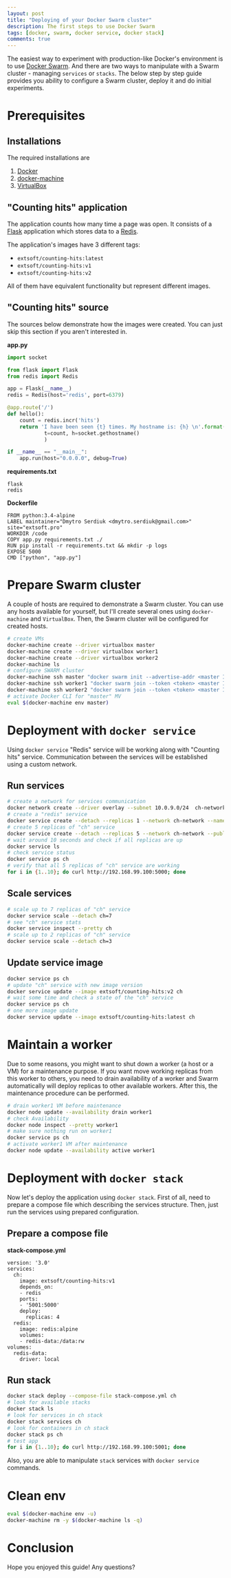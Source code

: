 ```yaml
---
layout: post
title: "Deploying of your Docker Swarm cluster"
description: The first steps to use Docker Swarm
tags: [docker, swarm, docker service, docker stack]
comments: true
---
```


The easiest way to experiment with production-like Docker's environment is to use [Docker Swarm](https://docs.docker.com/engine/swarm/). And there are two ways to manipulate with a Swarm cluster - managing `services` or `stacks`. The below step by step guide provides you ability to configure a Swarm cluster, deploy it and do initial experiments.

Prerequisites
=============

Installations
-------------
The required installations are
1. [Docker](https://www.docker.com)
2. [docker-machine](https://docs.docker.com/machine/)
3. [VirtualBox](https://www.virtualbox.org)

"Counting hits" application
---------------------------
The application counts how many time a page was open. It consists of a [Flask](http://flask.pocoo.org) application which stores data to a [Redis](https://redis.io).

The application's images have 3 different tags:
- `extsoft/counting-hits:latest`
- `extsoft/counting-hits:v1`
- `extsoft/counting-hits:v2`

All of them have equivalent functionality but represent different images.

"Counting hits" source
----------------------
The sources below demonstrate how the images were created. You can just skip this section if you aren't interested in.

**app.py**
```python
import socket

from flask import Flask
from redis import Redis

app = Flask(__name__)
redis = Redis(host='redis', port=6379)

@app.route('/')
def hello():
    count = redis.incr('hits')
    return 'I have been seen {t} times. My hostname is: {h} \n'.format(
            t=count, h=socket.gethostname()
            )

if __name__ == "__main__":
    app.run(host="0.0.0.0", debug=True)
```

**requirements.txt**
```text
flask
redis
```

**Dockerfile**
```text
FROM python:3.4-alpine
LABEL maintainer="Dmytro Serdiuk <dmytro.serdiuk@gmail.com>" site="extsoft.pro"
WORKDIR /code
COPY app.py requirements.txt ./
RUN pip install -r requirements.txt && mkdir -p logs
EXPOSE 5000
CMD ["python", "app.py"]
```

Prepare Swarm cluster
=====================
A couple of hosts are required to demonstrate a Swarm cluster. You can use any hosts available for yourself, but I'll create several ones using `docker-machine` and `VirtualBox`. Then, the Swarm cluster will be configured for created hosts.
```bash
# create VMs
docker-machine create --driver virtualbox master
docker-machine create --driver virtualbox worker1
docker-machine create --driver virtualbox worker2
docker-machine ls
# configure SWARM cluster
docker-machine ssh master "docker swarm init --advertise-addr <master IP>"
docker-machine ssh worker1 "docker swarm join --token <token> <master IP>:2377"
docker-machine ssh worker2 "docker swarm join --token <token> <master IP>:2377"
# activate Docker CLI for "master" MV
eval $(docker-machine env master)
```

Deployment with `docker service`
================================
Using `docker service` "Redis" service will be working along with "Counting hits" service. Communication between the services will be established using a custom network.

Run services
------------
```bash
# create a network for services communication
docker network create --driver overlay --subnet 10.0.9.0/24  ch-network
# create a "redis" service
docker service create --detach --replicas 1 --network ch-network --name redis redis:alpine
# create 5 replicas of "ch" service
docker service create --detach --replicas 5 --network ch-network --publish 5000:5000 --name ch extsoft/counting-hits:v1
# wait around 10 seconds and check if all replicas are up
docker service ls
# check service status
docker service ps ch
# verify that all 5 replicas of "ch" service are working
for i in {1..10}; do curl http://192.168.99.100:5000; done
```

Scale services
--------------
```bash
# scale up to 7 replicas of "ch" service
docker service scale --detach ch=7
# see "ch" service stats
docker service inspect --pretty ch
# scale up to 2 replicas of "ch" service
docker service scale --detach ch=3
```

Update service image
--------------------
```bash
docker service ps ch
# update "ch" service with new image version
docker service update --image extsoft/counting-hits:v2 ch
# wait some time and check a state of the "ch" service
docker service ps ch
# one more image update
docker service update --image extsoft/counting-hits:latest ch
```

Maintain a worker
=================
Due to some reasons, you might want to shut down a worker (a host or a VM) for a maintenance purpose. If you want move working replicas from this worker to others, you need to drain availability of a worker and Swarm automatically will deploy replicas to other available workers. After this, the maintenance procedure can be performed.

```bash
# drain worker1 VM before maintenance
docker node update --availability drain worker1
# check Availability
docker node inspect --pretty worker1
# make sure nothing run on worker1
docker service ps ch
# activate worker1 VM after maintenance
docker node update --availability active worker1
```

Deployment with `docker stack`
==============================
Now let's deploy the application using `docker stack`. First of all, need to prepare a compose file which describing the services structure. Then, just run the services using prepared configuration.

Prepare a compose file
----------------------
**stack-compose.yml**
```text
version: '3.0'
services:
  ch:
    image: extsoft/counting-hits:v1
    depends_on:
    - redis
    ports:
    - '5001:5000'
    deploy:
      replicas: 4
  redis:
    image: redis:alpine
    volumes:
    - redis-data:/data:rw
volumes:
  redis-data:
    driver: local
```

Run stack
---------
```bash
docker stack deploy --compose-file stack-compose.yml ch
# look for available stacks
docker stack ls
# look for services in ch stack
docker stack services ch
# look for containers in ch stack
docker stack ps ch
# test app
for i in {1..10}; do curl http://192.168.99.100:5001; done
```

Also, you are able to manipulate `stack` services with `docker service` commands.

Clean env
=========

```bash
eval $(docker-machine env -u)
docker-machine rm -y $(docker-machine ls -q)
```

Conclusion
==========
Hope you enjoyed this guide! Any questions?
